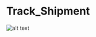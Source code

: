 # Track_Shipment

![alt text](https://i.pinimg.com/originals/1e/01/aa/1e01aa4c81f43d87ba2cbe02a609de33.jpg)
